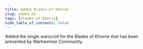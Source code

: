 ```yaml
---
title: Added Blades of Khorne
slug: added-bk
tags: [blades-of-khorne]
hide_table_of_contents: false
---
```


Added the single warscroll for the Blades of Khorne that has been presented by Warhammer Community.
